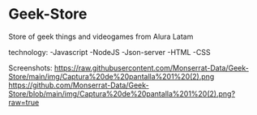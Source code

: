 # Geek-Store
Store of geek things and videogames from Alura Latam

technology:
-Javascript
-NodeJS
-Json-server
-HTML
-CSS

Screenshots:
<span> https://raw.githubusercontent.com/Monserrat-Data/Geek-Store/main/img/Captura%20de%20pantalla%201%20(2).png</span>
<span> https://github.com/Monserrat-Data/Geek-Store/blob/main/img/Captura%20de%20pantalla%201%20(2).png?raw=true </span>
